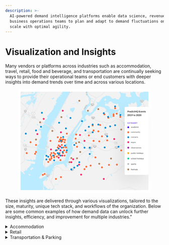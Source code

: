 ```yaml
---
description: >-
  AI-powered demand intelligence platforms enable data science, revenue, and
  business operations teams to plan and adapt to demand fluctuations on a global
  scale with optimal agility.
---
```


# Visualization and Insights

Many vendors or platforms across industries such as accommodation, travel, retail, food and beverage, and transportation are continually seeking ways to provide their operational teams or end customers with deeper insights into demand trends over time and across various locations.

<figure><img src="../../.gitbook/assets/visualization-insights-hero[1].png" alt=""><figcaption></figcaption></figure>

These insights are delivered through various visualizations, tailored to the size, maturity, unique tech stack, and workflows of the organization. Below are some common examples of how demand data can unlock further insights, efficiency, and improvement for multiple industries."

<details>

<summary>Accommodation</summary>

Custom maps and filtered event lists\
[Accommodation Business Demo App](https://predicthq-accommodation-example.streamlit.app/) or[ get the code from GitHub](https://github.com/predicthq/streamlit-accommodation-demo).

![](../../.gitbook/assets/image.png)

</details>



<details>

<summary>Retail</summary>

Custom maps Maps and filtered event lists\
[Retail Demo App](https://predicthq-location-insights-example.streamlit.app/) or[ get the code from GitHub](https://github.com/predicthq/streamlit-location-insights-demo).



</details>



<details>

<summary>Transportation &#x26; Parking</summary>

Custom maps with polygon, filtered event lists: [Parking Business Demo App](https://predicthq-parking-example.streamlit.app/) or[ get the code from GitHub](https://github.com/predicthq/streamlit-parking-demo).



</details>
